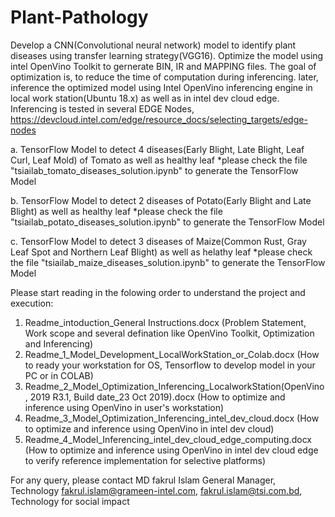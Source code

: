 # Plant-Pathology

Develop a CNN(Convolutional neural network) model to identify plant diseases using transfer learning strategy(VGG16). Optimize the model using intel OpenVino Toolkit to gernerate BIN, IR and MAPPING files. The goal of optimization is, to reduce the time of computation during inferencing. later, inference the optimized model using Intel OpenVino inferencing engine in local work station(Ubuntu 18.x) as well as in intel dev cloud edge. Inferencing is tested in several EDGE Nodes,
https://devcloud.intel.com/edge/resource_docs/selecting_targets/edge-nodes

a. TensorFlow Model to detect 4 diseases(Early Blight, Late Blight, Leaf Curl, Leaf Mold) of Tomato as well as healthy leaf
*please check the file "tsiailab_tomato_diseases_solution.ipynb" to generate the TensorFlow Model

b. TensorFlow Model to detect 2 diseases of Potato(Early Blight and Late Blight) as well as healthy leaf
*please check the file "tsiailab_potato_diseases_solution.ipynb" to generate the TensorFlow Model

c. TensorFlow Model to detect 3 diseases of Maize(Common Rust, Gray Leaf Spot and Northern Leaf Blight) as well as helathy leaf
*please check the file "tsiailab_maize_diseases_solution.ipynb" to generate the TensorFlow Model

Please start reading in the folowing order to understand the project and execution:
1. Readme_intoduction_General Instructions.docx
(Problem Statement, Work scope and several defination like OpenVino Toolkit, Optimization and Inferencing)
2. Readme_1_Model_Development_LocalWorkStation_or_Colab.docx
(How to ready your workstation for OS, Tensorflow to develop model in your PC or in COLAB)
3. Readme_2_Model_Optimization_Inferencing_LocalworkStation(OpenVino, 2019 R3.1, Build date_23 Oct 2019).docx
(How to optimize and inference using OpenVino in user's workstation)
4. Readme_3_Model_Optimization_Inferencing_intel_dev_cloud.docx
(How to optimize and inference using OpenVino in intel dev cloud)
5. Readme_4_Model_Inferencing_intel_dev_cloud_edge_computing.docx
(How to optimize and inference using OpenVino in intel dev cloud edge to verify reference implementation for selective platforms)

For any query, please contact
MD fakrul Islam
General Manager, Technology
fakrul.islam@grameen-intel.com,
fakrul.islam@tsi.com.bd,
Technology for social impact
